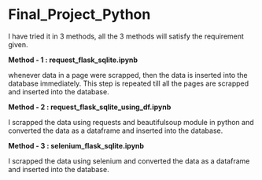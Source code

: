 # Final_Project_Python

I have tried it in 3 methods, all the 3 methods will satisfy the requirement given.

**Method - 1 : request_flask_sqlite.ipynb**

whenever data in a page were scrapped, then the data is inserted into the database immediately. 
This step is repeated till all the pages are scrapped and inserted into the database.

**Method - 2 : request_flask_sqlite_using_df.ipynb**

I scrapped the data using requests and beautifulsoup module in python and converted the data as a dataframe and inserted into the database.

**Method - 3 : selenium_flask_sqlite.ipynb**

I scrapped the data using selenium and converted the data as a dataframe and inserted into the database.
